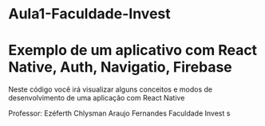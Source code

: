 # Aula1-Faculdade-Invest
# Exemplo de um aplicativo com React Native, Auth, Navigatio, Firebase


Neste código você irá visualizar alguns conceitos e modos de desenvolvimento de uma aplicação com React Native




Professor: Ezéferth Chlysman Araujo Fernandes
Faculdade Invest 
s